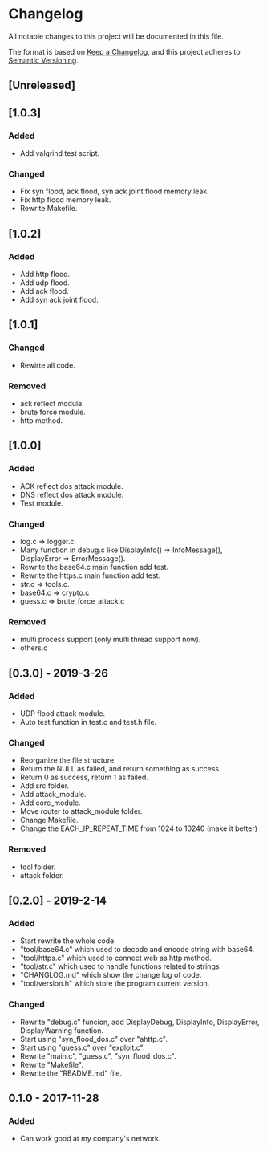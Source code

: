 # Changelog

All notable changes to this project will be documented in this file.

The format is based on [Keep a Changelog](https://keepachangelog.com/en/1.0.0/),
and this project adheres to [Semantic Versioning](https://semver.org/spec/v2.0.0.html).

## [Unreleased]

## [1.0.3]

### Added

- Add valgrind test script.

### Changed

- Fix syn flood, ack flood, syn ack joint flood memory leak.
- Fix http flood memory leak.
- Rewrite Makefile.

## [1.0.2]

### Added

- Add http flood.
- Add udp flood.
- Add ack flood.
- Add syn ack joint flood.

## [1.0.1]

### Changed

- Rewirte all code.

### Removed

- ack reflect module.
- brute force module.
- http method.

## [1.0.0]

### Added

- ACK reflect dos attack module.
- DNS reflect dos attack module.
- Test module.

### Changed

- log.c => logger.c.
- Many function in debug.c like DisplayInfo() => InfoMessage(), DisplayError => ErrorMessage().
- Rewrite the base64.c main function add test.
- Rewrite the https.c main function add test.
- str.c => tools.c.
- base64.c => crypto.c
- guess.c => brute_force_attack.c

### Removed

- multi process support (only multi thread support now).
- others.c


## [0.3.0] - 2019-3-26

### Added

- UDP flood attack module.
- Auto test function in test.c and test.h file.

### Changed

- Reorganize the file structure.
- Return the NULL as failed, and return something as success.
- Return 0 as success, return 1 as failed.
- Add src folder.
- Add attack_module.
- Add core_module.
- Move router to attack_module folder.
- Change Makefile.
- Change the EACH_IP_REPEAT_TIME from 1024 to 10240 (make it better)

### Removed

- tool folder.
- attack folder.

## [0.2.0] - 2019-2-14

### Added

- Start rewrite the whole code.
- "tool/base64.c" which used to decode and encode string with base64.
- "tool/https.c" which used to connect web as http method.
- "tool/str.c" which used to handle functions related to strings.
- "CHANGLOG.md" which show the change log of code.
- "tool/version.h" which store the program current version.

### Changed

- Rewrite "debug.c" funcion, add DisplayDebug, DisplayInfo, DisplayError, DisplayWarning function.
- Start using "syn_flood_dos.c" over "ahttp.c".
- Start using "guess.c" over "exploit.c".
- Rewrite "main.c", "guess.c", "syn_flood_dos.c".
- Rewrite "Makefile".
- Rewrite the "README.md" file.


## 0.1.0 - 2017-11-28

### Added

- Can work good at my company's network.
